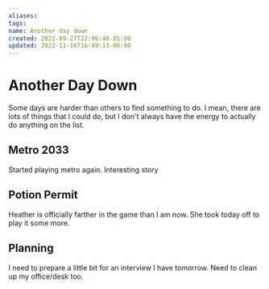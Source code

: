 ```yaml
---
aliases: 
tags: 
name: Another day down
created: 2022-09-27T22:06:48-05:00
updated: 2022-11-16T16:49:13-06:00
---
```

# Another Day Down

Some days are harder than others to find something to do.  I mean, there are lots of things that I could do, but I don't always have the energy to actually do anything on the list.

## Metro 2033
Started playing metro again.  Interesting story

## Potion Permit
Heather is officially farther in the game than I am now.  She took today off to play it some more.

## Planning
I need to prepare a little bit for an interview I have tomorrow.  Need to clean up my office/desk too.
